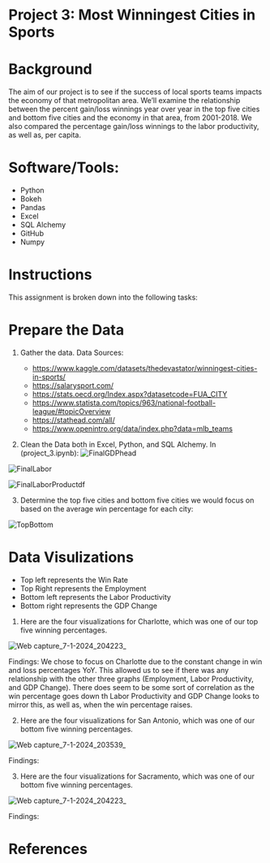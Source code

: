 #  Project 3: Most Winningest Cities in Sports

# Background
The aim of our project is to see if the success of local sports teams impacts the economy of that metropolitan area. We’ll examine the relationship between the percent gain/loss winnings year over year in the top five cities and bottom five cities and the economy in that area, from 2001-2018. We also compared the percentage gain/loss winnings to the labor productivity, as well as, per capita.

# Software/Tools:
* Python
* Bokeh
* Pandas
* Excel
* SQL Alchemy
* GitHub
* Numpy

# Instructions
This assignment is broken down into the following tasks:

# Prepare the Data
1. Gather the data. Data Sources:
   * https://www.kaggle.com/datasets/thedevastator/winningest-cities-in-sports/
   * https://salarysport.com/
   * https://stats.oecd.org/Index.aspx?datasetcode=FUA_CITY
   * https://www.statista.com/topics/963/national-football-league/#topicOverview
   * https://stathead.com/all/
   * https://www.openintro.org/data/index.php?data=mlb_teams 

2. Clean the Data both in Excel, Python, and SQL Alchemy.
In (project_3.ipynb):
![FinalGDPhead](https://github.com/MattySplatties/Project_3/assets/136475202/237cb0b5-8989-4f58-8d68-b8428ec3ad04)

![FinalLabor](https://github.com/MattySplatties/Project_3/assets/136475202/53b429a0-c996-448f-b1e3-7db60ff82547)

![FinalLaborProductdf](https://github.com/MattySplatties/Project_3/assets/136475202/963c2404-e621-45cc-9841-b242bb587484)

3. Determine the top five cities and bottom five cities we would focus on based on the average win percentage for each city:
   
![TopBottom](https://github.com/MattySplatties/Project_3/assets/136475202/1480ab35-15e8-4d88-8afc-78871d688873)

# Data Visulizations
   * Top left represents the Win Rate
   * Top Right represents the Employment
   * Bottom left represents the Labor Productivity
   * Bottom right represents the GDP Change
     
1. Here are the four visualizations for Charlotte, which was one of our top five winning percentages.

![Web capture_7-1-2024_204223_](https://github.com/MattySplatties/Project_3/assets/136475202/4a6a2d20-79fb-4041-9208-ad9cef02a274)

Findings: We chose to focus on Charlotte due to the constant change in win and loss percentages YoY. This allowed us to see if there was any relationship with the other three graphs (Employment, Labor Productivity, and GDP Change). There does seem to be some sort of correlation as the win percentage goes down th Labor Productivity and GDP Change looks to mirror this, as well as, when the win percentage raises.
 
2. Here are the four visualizations for San Antonio, which was one of our bottom five winning percentages. 

![Web capture_7-1-2024_203539_](https://github.com/MattySplatties/Project_3/assets/136475202/ab167058-4c54-42bc-b821-ac76c90ad685)

Findings: 

3. Here are the four visualizations for Sacramento, which was one of our bottom five winning percentages.

![Web capture_7-1-2024_204223_](https://github.com/MattySplatties/Project_3/assets/136475202/d53fc3ef-585b-43d5-984b-89a199f5ad3d)
   

Findings: 

# References

